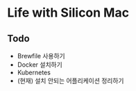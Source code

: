 # Life with Silicon Mac

## Todo

- Brewfile 사용하기
- Docker 설치하기
- Kubernetes
- (현재) 설치 안되는 어플리케이션 정리하기 
